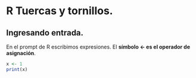 # R Tuercas y tornillos.

## Ingresando entrada.
En el prompt de R escribimos expresiones. El **símbolo <- es el operador de asignación**.

```R
x <- 1
print(x)
```
